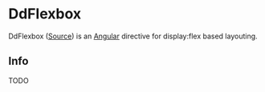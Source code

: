 [Angular]: https://angular.io/ "Angular UI Framework"
[Source]: https://github.com/rlexa/dd-flexbox "Source Code"

# DdFlexbox

DdFlexbox ([Source]) is an [Angular] directive for display:flex based layouting.

## Info

TODO